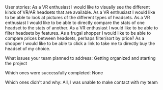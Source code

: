 User stories:
As a VR enthusiast I would like to visually see the different kinds of VR/AR headsets that are available.
As a VR enthusiast I would like to be able to look at pictures of the different types of headsets.
As a VR enthusiast I would like to be able to directly compare the stats of one headset to the stats of another.
As a VR enthusiast I would like to be able to filter headsets by features.
As a frugal shopper I would like to be able to compare prices between headsets, perhaps filter/sort by price?
As a shopper I would like to be able to click a link to take me to directly buy the headset of my choice.

What issues your team planned to address:
Getting organized and starting the project

Which ones were successfully completed:
None

Which ones didn't and why:
All, I was unable to make contact with my team
